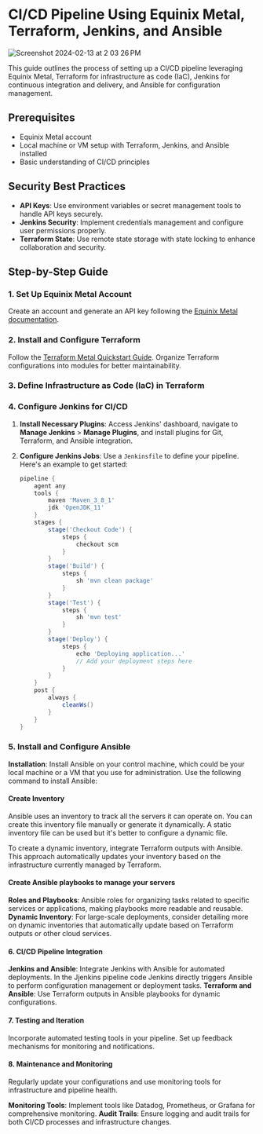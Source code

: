 # CI/CD Pipeline Using Equinix Metal, Terraform, Jenkins, and Ansible

![Screenshot 2024-02-13 at 2 03 26 PM](https://github.com/zubujams/equinix_CICD_pipeline/assets/52971863/6c97c30b-4825-4a56-94ba-b9903220e446)


This guide outlines the process of setting up a CI/CD pipeline leveraging Equinix Metal, Terraform for infrastructure as code (IaC), Jenkins for continuous integration and delivery, and Ansible for configuration management.

## Prerequisites

- Equinix Metal account
- Local machine or VM setup with Terraform, Jenkins, and Ansible installed
- Basic understanding of CI/CD principles

## Security Best Practices

- **API Keys**: Use environment variables or secret management tools to handle API keys securely.
- **Jenkins Security**: Implement credentials management and configure user permissions properly.
- **Terraform State**: Use remote state storage with state locking to enhance collaboration and security.

## Step-by-Step Guide

### 1. Set Up Equinix Metal Account

Create an account and generate an API key following the [Equinix Metal documentation](https://deploy.equinix.com/developers/docs/metal/accounts/users/).

### 2. Install and Configure Terraform

Follow the [Terraform Metal Quickstart Guide](https://deploy.equinix.com/developers/guides/terraform-metal-quickstart/). Organize Terraform configurations into modules for better maintainability.

### 3. Define Infrastructure as Code (IaC) in Terraform

### 4. Configure Jenkins for CI/CD

1. **Install Necessary Plugins**: Access Jenkins' dashboard, navigate to **Manage Jenkins** > **Manage Plugins**, and install plugins for Git, Terraform, and Ansible integration.
2. **Configure Jenkins Jobs**: Use a `Jenkinsfile` to define your pipeline. Here's an example to get started:

   ```groovy
   pipeline {
       agent any
       tools {
           maven 'Maven_3_8_1'
           jdk 'OpenJDK_11'
       }
       stages {
           stage('Checkout Code') {
               steps {
                   checkout scm
               }
           }
           stage('Build') {
               steps {
                   sh 'mvn clean package'
               }
           }
           stage('Test') {
               steps {
                   sh 'mvn test'
               }
           }
           stage('Deploy') {
               steps {
                   echo 'Deploying application...'
                   // Add your deployment steps here
               }
           }
       }
       post {
           always {
               cleanWs()
           }
       }
   }

### 5. Install and Configure Ansible

**Installation**: Install Ansible on your control machine, which could be your local machine or a VM that you use for administration. Use the following command to install Ansible:


#### Create Inventory

Ansible uses an inventory to track all the servers it can operate on. You can create this inventory file manually or generate it dynamically. A static inventory file can be used but it's better to configure a dynamic file.
[](https://docs.ansible.com/ansible/latest/getting_started/index.html)

To create a dynamic inventory, integrate Terraform outputs with Ansible. This approach automatically updates your inventory based on the infrastructure currently managed by Terraform.

#### Create Ansible playbooks to manage your servers

**Roles and Playbooks**: Ansible roles for organizing tasks related to specific services or applications, making playbooks more readable and reusable.
**Dynamic Inventory**: For large-scale deployments, consider detailing more on dynamic inventories that automatically update based on Terraform outputs or other cloud services.

#### 6. CI/CD Pipeline Integration
**Jenkins and Ansible**: Integrate Jenkins with Ansible for automated deployments. In the Jjenkins pipeline code Jenkins directly triggers Ansible to perform configuration management or deployment tasks.
**Terraform and Ansible**: Use Terraform outputs in Ansible playbooks for dynamic configurations.

#### 7. Testing and Iteration
Incorporate automated testing tools in your pipeline.
Set up feedback mechanisms for monitoring and notifications.

#### 8. Maintenance and Monitoring
Regularly update your configurations and use monitoring tools for infrastructure and pipeline health.

**Monitoring Tools**: Implement tools like Datadog, Prometheus, or Grafana for comprehensive monitoring.
**Audit Trails**: Ensure logging and audit trails for both CI/CD processes and infrastructure changes.

